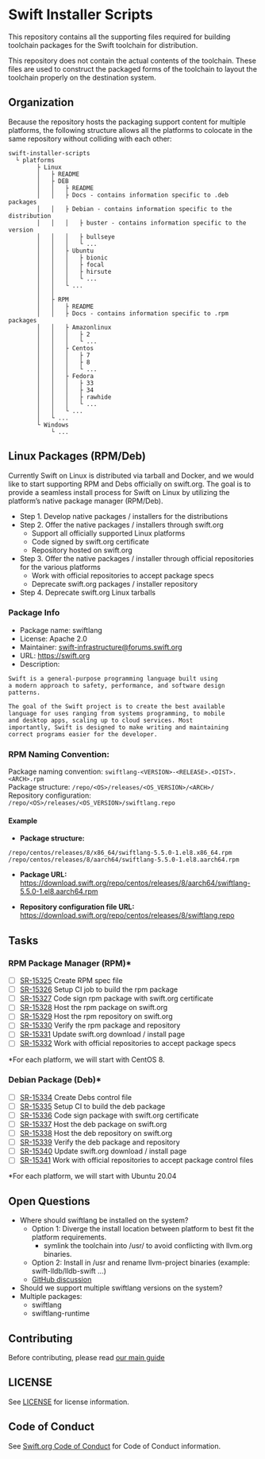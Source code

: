 # Swift Installer Scripts

This repository contains all the supporting files required for building
toolchain packages for the Swift toolchain for distribution.

This repository does not contain the actual contents of the toolchain. These
files are used to construct the packaged forms of the toolchain to layout the
toolchain properly on the destination system.

## Organization

Because the repository hosts the packaging support content for multiple
platforms, the following structure allows all the platforms to colocate
in the same repository without colliding with each other:

~~~
swift-installer-scripts
  └ platforms
        ├ Linux
        │   ├ README
        │   ├ DEB
        │   │   ├ README
        │   │   ├ Docs - contains information specific to .deb packages
        │   │   ├ Debian - contains information specific to the distribution
        │   │   │   ├ buster - contains information specific to the version
        │   │   │   ├ bullseye
        │   │   │   └ ...
        │   │   ├ Ubuntu
        │   │   │   ├ bionic
        │   │   │   ├ focal
        │   │   │   ├ hirsute
        │   │   │   └ ...
        │   │   └ ...
        │   │
        │   ├ RPM
        │   │   ├ README
        │   │   ├ Docs - contains information specific to .rpm packages
        │   │   ├ Amazonlinux
        │   │   │   ├ 2
        │   │   │   └ ...
        │   │   ├ Centos
        │   │   │   ├ 7
        │   │   │   ├ 8
        │   │   │   └ ...
        │   │   ├ Fedora
        │   │   │   ├ 33
        │   │   │   ├ 34
        │   │   │   ├ rawhide
        │   │   │   └ ...
        │   │   └ ...
        │   └ ...
        └ Windows
            └ ...
~~~

## Linux Packages (RPM/Deb)

Currently Swift on Linux is distributed via tarball and Docker, and
we would like to start supporting RPM and Debs officially on swift.org.
The goal is to provide a seamless install process for Swift on Linux by
utilizing the platform’s native package manager (RPM/Deb).


* Step 1. Develop native packages / installers for the distributions
* Step 2. Offer the native packages / installers through swift.org
  * Support all officially supported Linux platforms
  * Code signed by swift.org certificate
  * Repository hosted on swift.org
* Step 3. Offer the native packages / installer through official repositories
for the various platforms
  * Work with official repositories to accept package specs
  * Deprecate swift.org packages / installer repository
* Step 4. Deprecate swift.org Linux tarballs

### Package Info

* Package name: swiftlang
* License: Apache 2.0
* Maintainer: swift-infrastructure@forums.swift.org
* URL: https://swift.org
* Description:
```
Swift is a general-purpose programming language built using
a modern approach to safety, performance, and software design
patterns.

The goal of the Swift project is to create the best available
language for uses ranging from systems programming, to mobile
and desktop apps, scaling up to cloud services. Most
importantly, Swift is designed to make writing and maintaining
correct programs easier for the developer.
```

### RPM Naming Convention:

Package naming convention: `swiftlang-<VERSION>-<RELEASE>.<DIST>.<ARCH>.rpm`  
Package structure: `/repo/<OS>/releases/<OS_VERSION>/<ARCH>/`  
Repository configuration: `/repo/<OS>/releases/<OS_VERSION>/swiftlang.repo`  


#### Example

* **Package structure:**  
```
/repo/centos/releases/8/x86_64/swiftlang-5.5.0-1.el8.x86_64.rpm
/repo/centos/releases/8/aarch64/swiftlang-5.5.0-1.el8.aarch64.rpm
```

* **Package URL:**  
https://download.swift.org/repo/centos/releases/8/aarch64/swiftlang-5.5.0-1.el8.aarch64.rpm

* **Repository configuration file URL:**  
https://download.swift.org/repo/centos/releases/8/swiftlang.repo

## Tasks

### RPM Package Manager (RPM)*

- [ ] [SR-15325](https://bugs.swift.org/browse/SR-15325) Create RPM spec file
- [ ] [SR-15326](https://bugs.swift.org/browse/SR-15326) Setup CI job to build the rpm package
- [ ] [SR-15327](https://bugs.swift.org/browse/SR-15327) Code sign rpm package with swift.org certificate
- [ ] [SR-15328](https://bugs.swift.org/browse/SR-15328) Host the rpm package on swift.org
- [ ] [SR-15329](https://bugs.swift.org/browse/SR-15329) Host the rpm repository on swift.org
- [ ] [SR-15330](https://bugs.swift.org/browse/SR-15330) Verify the rpm package and repository
- [ ] [SR-15331](https://bugs.swift.org/browse/SR-15331) Update swift.org download / install page
- [ ] [SR-15332](https://bugs.swift.org/browse/SR-15332) Work with official repositories to accept package specs

*For each platform, we will start with CentOS 8.

### Debian Package (Deb)*

- [ ] [SR-15334](https://bugs.swift.org/browse/SR-15334) Create Debs control file
- [ ] [SR-15335](https://bugs.swift.org/browse/SR-15335) Setup CI to build the deb package
- [ ] [SR-15336](https://bugs.swift.org/browse/SR-15336) Code sign package with swift.org certificate
- [ ] [SR-15337](https://bugs.swift.org/browse/SR-15337) Host the deb package on swift.org
- [ ] [SR-15338](https://bugs.swift.org/browse/SR-15338) Host the deb repository on swift.org
- [ ] [SR-15339](https://bugs.swift.org/browse/SR-15339) Verify the deb package and repository
- [ ] [SR-15340](https://bugs.swift.org/browse/SR-15340) Update swift.org download / install page
- [ ] [SR-15341](https://bugs.swift.org/browse/SR-15341) Work with official repositories to accept package control files

*For each platform, we will start with Ubuntu 20.04

## Open Questions

* Where should swiftlang be installed on the system?
	* Option 1: Diverge the install location between platform to best fit the platform requirements.
		* symlink the toolchain into /usr/ to avoid conflicting with llvm.org binaries.
	* Option 2: Install in /usr and rename llvm-project binaries (example: swift-lldb/lldb-swift ...)
	* [GitHub discussion](https://github.com/apple/swift-installer-scripts/pull/37#discussion_r726707320)
* Should we support multiple swiftlang versions on the system?
* Multiple packages:
	* swiftlang
	* swiftlang-runtime

## Contributing

Before contributing, please read [our main guide](https://www.swift.org/contributing)

## LICENSE

See [LICENSE](LICENSE.txt) for license information.

## Code of Conduct

See [Swift.org Code of Conduct](https://swift.org/code-of-conduct/) for Code of Conduct information.
